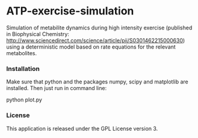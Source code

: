 # ATP-exercise-simulation
Simulation of metabilite dynamics during high intensity exercise (published in Biophysical Chemistry: http://www.sciencedirect.com/science/article/pii/S0301462215000630) using a deterministic model based on rate equations for the relevant metabolites. 

### Installation

Make sure that python and the packages numpy, scipy and matplotlib are installed. Then just run in command line:

python plot.py


### License
This application is released under the GPL License version 3.

